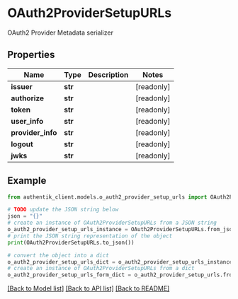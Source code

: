# OAuth2ProviderSetupURLs

OAuth2 Provider Metadata serializer

## Properties

Name | Type | Description | Notes
------------ | ------------- | ------------- | -------------
**issuer** | **str** |  | [readonly] 
**authorize** | **str** |  | [readonly] 
**token** | **str** |  | [readonly] 
**user_info** | **str** |  | [readonly] 
**provider_info** | **str** |  | [readonly] 
**logout** | **str** |  | [readonly] 
**jwks** | **str** |  | [readonly] 

## Example

```python
from authentik_client.models.o_auth2_provider_setup_urls import OAuth2ProviderSetupURLs

# TODO update the JSON string below
json = "{}"
# create an instance of OAuth2ProviderSetupURLs from a JSON string
o_auth2_provider_setup_urls_instance = OAuth2ProviderSetupURLs.from_json(json)
# print the JSON string representation of the object
print(OAuth2ProviderSetupURLs.to_json())

# convert the object into a dict
o_auth2_provider_setup_urls_dict = o_auth2_provider_setup_urls_instance.to_dict()
# create an instance of OAuth2ProviderSetupURLs from a dict
o_auth2_provider_setup_urls_form_dict = o_auth2_provider_setup_urls.from_dict(o_auth2_provider_setup_urls_dict)
```
[[Back to Model list]](../README.md#documentation-for-models) [[Back to API list]](../README.md#documentation-for-api-endpoints) [[Back to README]](../README.md)


